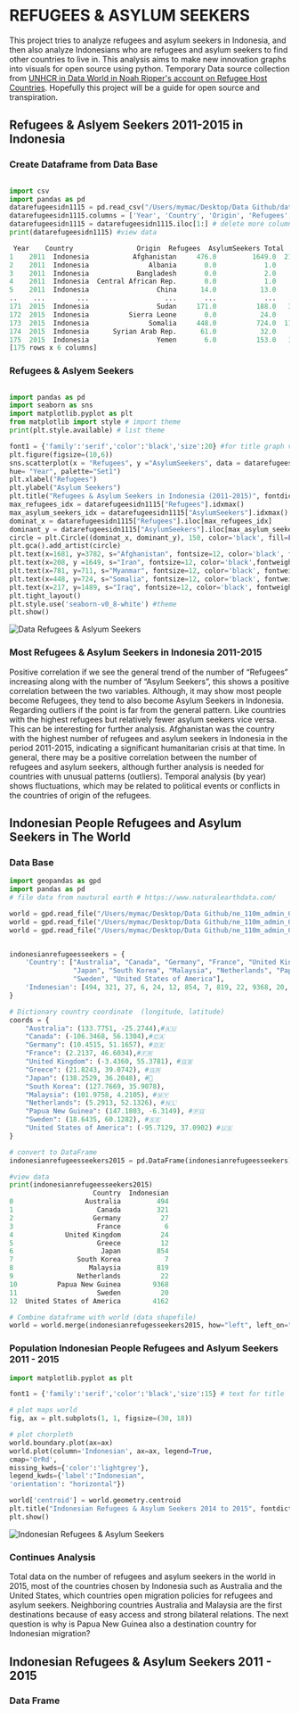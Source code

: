 # REFUGEES & ASYLUM SEEKERS 
This project tries to analyze refugees and asylum seekers in Indonesia, and then also analyze Indonesians who are refugees and asylum seekers to find other countries to live in. This analysis aims to make new innovation graphs into visuals for open source using python. Temporary Data source collection from [UNHCR in Data World in Noah Ripper's account on Refugee Host Countries](https://data.world/nrippner/refugee-host-nations). Hopefully this project will be a guide for open source and transpiration.

## Refugees & Aslyem Seekers 2011-2015 in Indonesia
### Create Dataframe from Data Base
```python

import csv 
import pandas as pd
datarefugeesidn1115 = pd.read_csv("/Users/mymac/Desktop/Data Github/datarefugeesidn.csv", delimiter=';', header = None) # adjust columns and rows
datarefugeesidn1115.columns = ['Year', 'Country', 'Origin', 'Refugees', 'AsylumSeekers', 'Total'] # create columns
datarefugeesidn1115 = datarefugeesidn1115.iloc[1:] # delete more columns
print(datarefugeesidn1115) #view data

 Year    Country                Origin  Refugees  AsylumSeekers Total
1    2011  Indonesia           Afghanistan     476.0         1649.0  2125
2    2011  Indonesia               Albania       0.0            1.0     1
3    2011  Indonesia            Bangladesh       0.0            2.0     2
4    2011  Indonesia  Central African Rep.       0.0            1.0     1
5    2011  Indonesia                 China      14.0           13.0    27
..    ...        ...                   ...       ...            ...   ...
171  2015  Indonesia                 Sudan     171.0          188.0   359
172  2015  Indonesia          Sierra Leone       0.0           24.0    24
173  2015  Indonesia               Somalia     448.0          724.0  1172
174  2015  Indonesia      Syrian Arab Rep.      61.0           32.0    93
175  2015  Indonesia                 Yemen       6.0          153.0   159
[175 rows x 6 columns]

```
### Refugees & Aslyem Seekers
```python

import pandas as pd
import seaborn as sns
import matplotlib.pyplot as plt
from matplotlib import style # import theme
print(plt.style.available) # list theme 

font1 = {'family':'serif','color':'black','size':20} #for title graph visual
plt.figure(figsize=(10,6))
sns.scatterplot(x = "Refugees", y ="AsylumSeekers", data = datarefugeesidn1115,
hue= "Year", palette="Set1")
plt.xlabel("Refugees")
plt.ylabel("Asylum Seekers")
plt.title("Refugees & Asylum Seekers in Indonesia (2011-2015)", fontdict = font1)
max_refugees_idx = datarefugeesidn1115["Refugees"].idxmax()
max_asylum_seekers_idx = datarefugeesidn1115["AsylumSeekers"].idxmax()
dominat_x = datarefugeesidn1115["Refugees"].iloc[max_refugees_idx]
dominant_y = datarefugeesidn1115["AsylumSeekers"].iloc[max_asylum_seekers_idx]
circle = plt.Circle((dominat_x, dominant_y), 150, color='black', fill=False, linewidth=1)
plt.gca().add_artist(circle)
plt.text(x=1681, y=3782, s="Afghanistan", fontsize=12, color='black', fontweight='bold')
plt.text(x=208, y =1649, s="Iran", fontsize=12, color='black',fontweight='bold')
plt.text(x=781, y=711, s="Myanmar", fontsize=12, color='black', fontweight='bold')
plt.text(x=448, y=724, s="Somalia", fontsize=12, color='black', fontweight='bold')
plt.text(x=217, y=1489, s="Iraq", fontsize=12, color='black', fontweight='bold')
plt.tight_layout()
plt.style.use('seaborn-v0_8-white') #theme
plt.show()

```
![Data Refugees & Aslyum Seekers](datavisual/refugees&asylumseekersidn20112015.png)

### Most Refugees & Asylum Seekers in Indonesia 2011-2015
Positive correlation if we see the general trend of the number of “Refugees” increasing along with the number of “Asylum Seekers”, this shows a positive correlation between the two variables. Although, it may show most people become Refugees, they tend to also become Asylum Seekers in Indonesia. Regarding outliers if the point is far from the general pattern. Like countries with the highest refugees but relatively fewer asylum seekers vice versa. This can be interesting for further analysis.
Afghanistan was the country with the highest number of refugees and asylum seekers in Indonesia in the period 2011-2015, indicating a significant humanitarian crisis at that time. In general, there may be a positive correlation between the number of refugees and asylum seekers, although further analysis is needed for countries with unusual patterns (outliers). Temporal analysis (by year) shows fluctuations, which may be related to political events or conflicts in the countries of origin of the refugees.

## Indonesian People Refugees and Asylum Seekers in The World 
###  Data Base
```python
import geopandas as gpd
import pandas as pd
# file data from nautural earth # https://www.naturalearthdata.com/

world = gpd.read_file("/Users/mymac/Desktop/Data Github/ne_110m_admin_0_countries.shp")
world = gpd.read_file("/Users/mymac/Desktop/Data Github/ne_110m_admin_0_countries.dbf")
world = gpd.read_file("/Users/mymac/Desktop/Data Github/ne_110m_admin_0_countries.shx")


indonesianrefugeesseekers = {
    'Country': ["Australia", "Canada", "Germany", "France", "United Kingdom", "Greece",
                "Japan", "South Korea", "Malaysia", "Netherlands", "Papua New Guinea", 
                "Sweden", "United States of America"],
    'Indonesian': [494, 321, 27, 6, 24, 12, 854, 7, 819, 22, 9368, 20, 4162]
}

# Dictionary country coordinate  (longitude, latitude)
coords = {
    "Australia": (133.7751, -25.2744),#🇦🇺
    "Canada": (-106.3468, 56.1304),#🇨🇦
    "Germany": (10.4515, 51.1657), #🇩🇪
    "France": (2.2137, 46.6034),#🇫🇷
    "United Kingdom": (-3.4360, 55.3781), #🇬🇧
    "Greece": (21.8243, 39.0742), #🇬🇷
    "Japan": (138.2529, 36.2048), #🗾
    "South Korea": (127.7669, 35.9078), 
    "Malaysia": (101.9758, 4.2105), #🇲🇾
    "Netherlands": (5.2913, 52.1326), #🇳🇱
    "Papua New Guinea": (147.1803, -6.3149), #🇵🇬
    "Sweden": (18.6435, 60.1282), #🇸🇪
    "United States of America": (-95.7129, 37.0902) #🇺🇸
}

# convert to DataFrame
indonesianrefugeesseekers2015 = pd.DataFrame(indonesianrefugeesseekers)

#view data
print(indonesianrefugeesseekers2015)
                     Country  Indonesian
0                  Australia         494
1                     Canada         321
2                    Germany          27
3                     France           6
4             United Kingdom          24
5                     Greece          12
6                      Japan         854
7                South Korea           7
8                   Malaysia         819
9                Netherlands          22
10          Papua New Guinea        9368
11                    Sweden          20
12  United States of America        4162

# Combine dataframe with world (data shapefile)
world = world.merge(indonesianrefugesseekers2015, how="left", left_on="SOVERIGNT", right_on="Country")


```
### Population Indonesian People Refugees and Aslyum Seekers 2011 - 2015 
```python
import matplotlib.pyplot as plt

font1 = {'family':'serif','color':'black','size':15} # text for title

# plot maps world
fig, ax = plt.subplots(1, 1, figsize=(30, 18))

# plot chorpleth
world.boundary.plot(ax=ax) 
world.plot(column='Indonesian', ax=ax, legend=True,
cmap='OrRd',
missing_kwds={'color':'lightgrey'},
legend_kwds={'label':"Indonesian",
'orientation': "horizontal"})

world['centroid'] = world.geometry.centroid
plt.title("Indonesian Refugees & Asylum Seekers 2014 to 2015", fontdict=font1)
plt.show()

```
![Indonesian Refugees & Asylum Seekers](datavisual/indonesiapopulation.png)

### Continues Analysis 
Total data on the number of refugees and asylum seekers in the world in 2015, most of the countries chosen by Indonesia such as Australia and the United States, which countries open migration policies for refugees and asylum seekers. Neighboring countries Australia and Malaysia are the first destinations because of easy access and strong bilateral relations. The next question is why is Papua New Guinea also a destination country for Indonesian migration? 

## Indonesian Refugees & Asylum Seekers 2011 - 2015
### Data Frame 
```python

```
